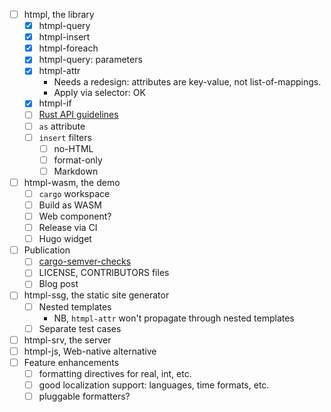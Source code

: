 - [ ] htmpl, the library
    - [x] htmpl-query
    - [x] htmpl-insert
    - [x] htmpl-foreach
    - [x] htmpl-query: parameters
    - [x] htmpl-attr
        - Needs a redesign: attributes are key-value, not list-of-mappings.
        - Apply via selector: OK
    - [x] htmpl-if
    - [ ] [Rust API guidelines](https://rust-lang.github.io/api-guidelines/)
    - [ ] `as` attribute
    - [ ] `insert` filters
        - [ ] no-HTML
        - [ ] format-only
        - [ ] Markdown
- [ ] htmpl-wasm, the demo
    - [ ] `cargo` workspace
    - [ ] Build as WASM
    - [ ] Web component?
    - [ ] Release via CI
    - [ ] Hugo widget
- [ ] Publication
    - [ ] [cargo-semver-checks](https://crates.io/crates/cargo-semver-checks)
    - [ ] LICENSE, CONTRIBUTORS files
    - [ ] Blog post
- [ ] htmpl-ssg, the static site generator
    - [ ] Nested templates
        - NB, `htmpl-attr` won't propagate through nested templates
    - [ ] Separate test cases
- [ ] htmpl-srv, the server
- [ ] htmpl-js, Web-native alternative
- [ ] Feature enhancements
    - [ ] formatting directives for real, int, etc.
    - [ ] good localization support: languages, time formats, etc.
    - [ ] pluggable formatters?
